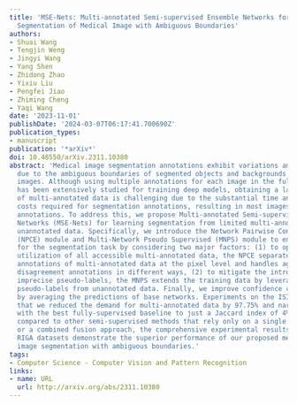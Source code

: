 ```yaml
---
title: 'MSE-Nets: Multi-annotated Semi-supervised Ensemble Networks for Improving
  Segmentation of Medical Image with Ambiguous Boundaries'
authors:
- Shuai Wang
- Tengjin Weng
- Jingyi Wang
- Yang Shen
- Zhidong Zhao
- Yixiu Liu
- Pengfei Jiao
- Zhiming Cheng
- Yaqi Wang
date: '2023-11-01'
publishDate: '2024-03-07T06:17:41.700690Z'
publication_types:
- manuscript
publication: '*arXiv*'
doi: 10.48550/arXiv.2311.10380
abstract: 'Medical image segmentation annotations exhibit variations among experts
  due to the ambiguous boundaries of segmented objects and backgrounds in medical
  images. Although using multiple annotations for each image in the fully-supervised
  has been extensively studied for training deep models, obtaining a large amount
  of multi-annotated data is challenging due to the substantial time and manpower
  costs required for segmentation annotations, resulting in most images lacking any
  annotations. To address this, we propose Multi-annotated Semi-supervised Ensemble
  Networks (MSE-Nets) for learning segmentation from limited multi-annotated and abundant
  unannotated data. Specifically, we introduce the Network Pairwise Consistency Enhancement
  (NPCE) module and Multi-Network Pseudo Supervised (MNPS) module to enhance MSE-Nets
  for the segmentation task by considering two major factors: (1) to optimize the
  utilization of all accessible multi-annotated data, the NPCE separates (dis)agreement
  annotations of multi-annotated data at the pixel level and handles agreement and
  disagreement annotations in different ways, (2) to mitigate the introduction of
  imprecise pseudo-labels, the MNPS extends the training data by leveraging consistent
  pseudo-labels from unannotated data. Finally, we improve confidence calibration
  by averaging the predictions of base networks. Experiments on the ISIC dataset show
  that we reduced the demand for multi-annotated data by 97.75% and narrowed the gap
  with the best fully-supervised baseline to just a Jaccard index of 4%. Furthermore,
  compared to other semi-supervised methods that rely only on a single annotation
  or a combined fusion approach, the comprehensive experimental results on ISIC and
  RIGA datasets demonstrate the superior performance of our proposed method in medical
  image segmentation with ambiguous boundaries.'
tags:
- Computer Science - Computer Vision and Pattern Recognition
links:
- name: URL
  url: http://arxiv.org/abs/2311.10380
---
```


